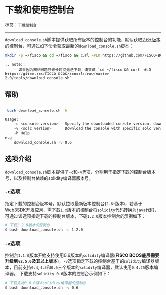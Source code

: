 # 下载和使用控制台

标签：``下载控制台``

----
`download_console.sh`脚本提供获取所有版本的控制台的功能，默认获取[2.6+版本的控制台](../console/console_of_java_sdk.md)，可通过如下命令获取最新的`download_console.sh`脚本：

```bash
mkdir -p ~/fisco && cd ~/fisco && curl -#LO https://github.com/FISCO-BCOS/console/releases/download/v2.9.0/download_console.sh
```

```eval_rst
.. note::
    - 如果因为网络问题导致长时间无法下载，请尝试 `cd ~/fisco && curl -#LO https://gitee.com/FISCO-BCOS/console/raw/master-2.0/tools/download_console.sh`
```

## 帮助

```bash

 bash download_console.sh -h

Usage:
    -c <console version>   Specify the downloaded console version, download the latest version of the console by default
    -v <solc version>      Download the console with specific solc version, default is 0.4, 0.5 and 0.6 are supported
    -h Help
e.g
    download_console.sh -v 0.6

```

## 选项介绍

`download_console.sh`脚本提供了`-c`和`-v`选项，分别用于指定下载的控制台版本号，以及控制台依赖的solidity编译器版本号。

### `-c`选项

指定下载的控制台版本号，默认拉取最新版本控制台(`2.6+`版本)，若基于[Web3SDK](../sdk/java_sdk.md)开发应用，需下载`1.x`版本的控制台将`solidity`代码转换为`java`代码，可通过该选项指定下载的控制台版本，下载`1.2.0`版本控制台的示例如下：

```bash
# 下载1.2.0版本的控制台
$ bash download_console.sh -c 1.2.0
```

### `-v`选项

控制台`1.1.0`版本开始支持使用0.6版本的`solidity`编译器(**FISCO BCOS底层需要升级到`v2.5.0`及其以上版本**)，`-v`选项指定下载的控制台基于的`solidity`编译器版本，目前支持`0.4`, `0.5`和`0.6`三个版本的`solidity`编译器，默认使用`0.4.25`版本编译器。 下载支持`solidity 0.6`版本的控制台示例如下：
```bash
# 下载支持0.6.0版本solidity编译器的控制台
$ bash download_console.sh -v 0.6
```